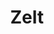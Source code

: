 ---
layout: startup_page
title: "Zelt"
id: "zelt.app"
permalink: "/zeltzelt.app03312025/"
website: "https://www.zelt.app/"
funding_round: ""
funding_amount: "$6M"
investors: "Nauta, Venrex, Episode 1"
about: "Zelt is a London-based HR operations platform that helps managers monitor various aspects of HR across the employee lifecycle. Its software simplifies and automates people processes across HR, Finance, and IT functions, aiming to centralize data and automate manual processes like onboarding or payroll."
markets: "HR Tech, SaaS, Bookkeeping and Payroll, Human Resources, Software"
hq: "London, England, United Kingdom"
founded_year: "2016"
linkedin: "https://www.linkedin.com/company/zelthq"
twitter: "https://twitter.com/zelthq"
instagram: ""
facebook: "https://www.facebook.com/zelthq"
crunchbase: "https://www.crunchbase.com/organization/zelt"
pitchbook: "https://pitchbook.com/profiles/company/463181-23"

# SEO Optimization
meta_title: "Zelt -  Funding ($6M)"
meta_description: "Zelt, Zelt is a London-based HR operations platform that helps managers monitor various aspects of HR across the employee lifecycle. Its software simplifies..."
meta_keywords: "Zelt, HR Tech, SaaS, Bookkeeping and Payroll, Human Resources, Software,  funding"
canonical_url: "https://pkprojectstartups.github.io/projectstartups.com/zeltzelt.app03312025/"
---